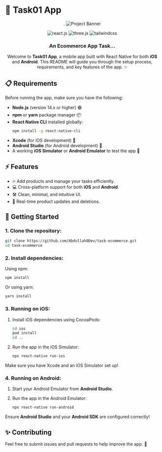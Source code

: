 # 🚀 **Task01 App**

<div align="center">
 
   .
      <img src="https://github.com/user-attachments/assets/2afc2dc3-f840-4d98-9378-f34acd7df173" alt="Project Banner">

  <div>
    <img src="https://img.shields.io/badge/-React_JS-black?style=for-the-badge&logoColor=white&logo=react&color=61DAFB" alt="react.js" />
    <img src="https://img.shields.io/badge/-Three_JS-black?style=for-the-badge&logoColor=white&logo=threedotjs&color=000000" alt="three.js" />
    <img src="https://img.shields.io/badge/-Tailwind_CSS-black?style=for-the-badge&logoColor=white&logo=tailwindcss&color=06B6D4" alt="tailwindcss" />
  </div>

  <h3 align="center">An Ecommerce App Task...</h3>

   <div align="center">
     
Welcome to **Task01 App**, a mobile app built with React Native for both **iOS** and **Android**. This README will guide you through the setup process, requirements, and key features of the app. ✨
    </div>
</div>


## 📋 Requirements

Before running the app, make sure you have the following:

- **Node.js** (version 14.x or higher) 🟢
- **npm** or **yarn** package manager 📦
- **React Native CLI** installed globally:  
  ```bash
  npm install -g react-native-cli
  ```
- **Xcode** (for iOS development) 🍏
- **Android Studio** (for Android development) 🤖
- A working **iOS Simulator** or **Android Emulator** to test the app 📱

## ⚡️ Features

- 🔥 Add products and manage your tasks efficiently.
- 💻 Cross-platform support for both **iOS** and **Android**.
- 🛠️ Clean, minimal, and intuitive UI.
- 📲 Real-time product updates and deletions.

## 🚀 Getting Started

### 1. Clone the repository:

```bash
git clone https://github.com/Abdullah0Dev/task-ecommerce.git
cd task-ecommerce
```

### 2. Install dependencies:

Using npm:

```bash
npm install
```

Or using yarn:

```bash
yarn install
```

### 3. Running on iOS:

1. Install iOS dependencies using CocoaPods:

   ```bash
   cd ios
   pod install
   cd ..
   ```

2. Run the app in the iOS Simulator:

   ```bash
   npx react-native run-ios
   ```

Make sure you have Xcode and an iOS Simulator set up!

### 4. Running on Android:

1. Start your Android Emulator from **Android Studio**.

2. Run the app in the Android Emulator:

   ```bash
   npx react-native run-android
   ```

Ensure **Android Studio** and your **Android SDK** are configured correctly!

## ✨ Contributing

Feel free to submit issues and pull requests to help improve the app. 💪
 

<!-- 
// * Crate New Item...=> at the top of the list stuff
// * better comments and explained code with good ts stuff..
// * Atomic Design
correct tailwind stuff...
! Submit the code to github
! Include a readme to run the application on ios & android 

-->
